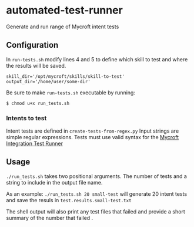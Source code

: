 # automated-test-runner
Generate and run range of Mycroft intent tests

## Configuration
In `run-tests.sh` modify lines 4 and 5 to define which skill to test and where the results will be saved.
```
skill_dir='/opt/mycroft/skills/skill-to-test'
output_dir='/home/user/some-dir'
```
Be sure to make `run-tests.sh` executable by running:
```
$ chmod u+x run_tests.sh
```

### Intents to test
Intent tests are defined in `create-tests-from-regex.py`
Input strings are simple regular expressions.
Tests must use valid syntax for the [Mycroft Integration Test Runner](https://mycroft.ai/documentation/skills/automatic-testing/)

## Usage
`./run_tests.sh` takes two positional arguments. The number of tests and a string to include in the output file name.

As an example:
`./run_tests.sh 20 small-test`
will generate 20 intent tests and save the resuls in `test.results.small-test.txt`

The shell output will also print any test files that failed and provide a short summary of the number that failed .
